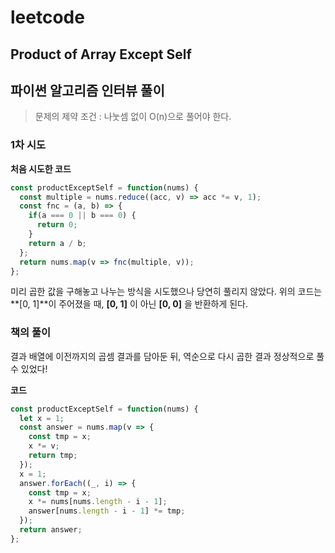 # leetcode

## Product of Array Except Self

## 파이썬 알고리즘 인터뷰 풀이

> 문제의 제약 조건 : 나눗셈 없이 O(n)으로 풀어야 한다.

### 1차 시도

**처음 시도한 코드**
```javascript
const productExceptSelf = function(nums) {
  const multiple = nums.reduce((acc, v) => acc *= v, 1);
  const fnc = (a, b) => {
    if(a === 0 || b === 0) {
      return 0;
    }
    return a / b;
  };
  return nums.map(v => fnc(multiple, v));
};
```

미리 곱한 값을 구해놓고 나누는 방식을 시도했으나 당연히 풀리지 않았다.
위의 코드는 **\[0, 1\]**이 주어졌을 때, **\[0, 1\]** 이 아닌 **\[0, 0\]** 을 반환하게 된다.  

### 책의 풀이

결과 배열에 이전까지의 곱셈 결과를 담아둔 뒤, 역순으로 다시 곱한 결과 정상적으로 풀 수 있었다!

**코드**

```javascript
const productExceptSelf = function(nums) {
  let x = 1;
  const answer = nums.map(v => {
    const tmp = x;
    x *= v;
    return tmp;
  });
  x = 1;
  answer.forEach((_, i) => {
    const tmp = x;
    x *= nums[nums.length - i - 1];
    answer[nums.length - i - 1] *= tmp;
  });
  return answer;
};
```
